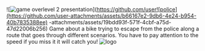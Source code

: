 
![![game over![level 2](https://github.com/user-attachments/assets/88c17cd1-79c3-42f0-9f40-0d90fe877a53)
](https://github.com/user-attachments/assets/b0dddd9c-ef02-421d-ab24-4fe314babc46)
presentation](https://github.com/user![police](https://github.com/user-attachments/assets/b66167e2-9db6-4e24-b954-40b7835388ee)
-attachments/assets/19bdd93f-571f-4cbf-a75d-47d22006b256)
Game about a bike trying to escape from the police along a route that goes through different scenarios.
You have to pay attention to the speed if you miss it it will catch you!
![logo](https://github.com/user-attachments/assets/8e9a0df8-bbae-4e20-9e5f-f51750923df2)
